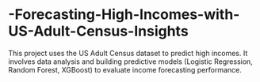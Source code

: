 # -Forecasting-High-Incomes-with-US-Adult-Census-Insights
This project uses the US Adult Census dataset to predict high incomes. It involves data analysis and building predictive models (Logistic Regression, Random Forest, XGBoost) to evaluate income forecasting performance.
